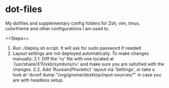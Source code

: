 # dot-files
My dotfiles and supplementary config folders for Zsh, vim, tmux,
colortheme and other configurations I am used to.

==Steps==
1. Run ./deploy.sh script. It will ask for sudo password if needed
2. Layout settings are not deployed automatically. To make changes manually:
	2.1. Diff the 'ru' file with one located at '/usr/share/X11/xkb/symbols/ru'
		 and make sure you are satisfied with the changes.
	2.2. Add 'Russian(Phonetic)' layout via 'Settings', or take a look at
		 'dconf dump "/org/gnome/desktop/input-sources/"' in case you are with headless setup.

